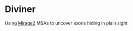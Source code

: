# Diviner

Using [Mirage2](https://github.com/TravisWheelerLab/Mirage) MSAs to uncover exons hiding in plain sight
